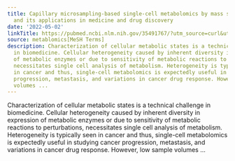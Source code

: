 ```yaml
---
title: Capillary microsampling-based single-cell metabolomics by mass spectrometry
  and its applications in medicine and drug discovery
date: '2022-05-02'
linkTitle: https://pubmed.ncbi.nlm.nih.gov/35491767/?utm_source=curl&utm_medium=rss&utm_campaign=pubmed-2&utm_content=1Zkrxt7ktlCbHBXEV3v65xxSnkSWNsJ1A6Fq3gBniKhGfIUslK&fc=20210907212339&ff=20220503211812&v=2.17.6
source: metablomics[MeSH Terms]
description: Characterization of cellular metabolic states is a technical challenge
  in biomedicine. Cellular heterogeneity caused by inherent diversity in expression
  of metabolic enzymes or due to sensitivity of metabolic reactions to perturbations,
  necessitates single cell analysis of metabolism. Heterogeneity is typically seen
  in cancer and thus, single-cell metabolomics is expectedly useful in studying cancer
  progression, metastasis, and variations in cancer drug response. However, low sample
  volumes ...
---
```

Characterization of cellular metabolic states is a technical challenge in biomedicine. Cellular heterogeneity caused by inherent diversity in expression of metabolic enzymes or due to sensitivity of metabolic reactions to perturbations, necessitates single cell analysis of metabolism. Heterogeneity is typically seen in cancer and thus, single-cell metabolomics is expectedly useful in studying cancer progression, metastasis, and variations in cancer drug response. However, low sample volumes ...